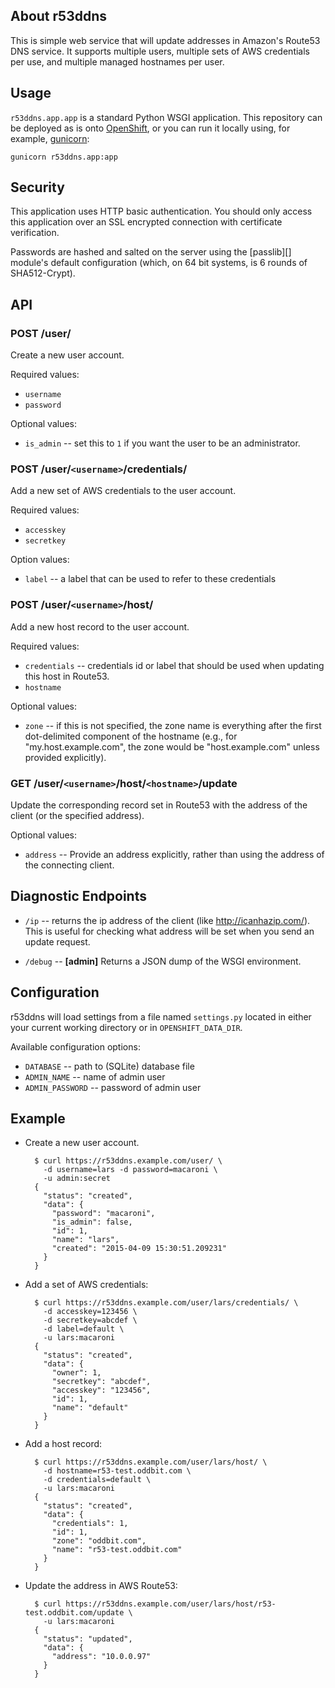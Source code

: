 ## About r53ddns

This is simple web service that will update addresses in Amazon's
Route53 DNS service.  It supports multiple users, multiple sets of AWS
credentials per use, and multiple managed hostnames per user.

## Usage

`r53ddns.app.app` is a standard Python WSGI application.  This
repository can be deployed as is onto [OpenShift][], or you can run it
locally using, for example, [gunicorn][]:

    gunicorn r53ddns.app:app

[openshift]: https://www.openshift.com/
[gunicorn]: http://gunicorn.org/

## Security

This application uses HTTP basic authentication.  You should only
access this application over an SSL encrypted connection with
certificate verification.

Passwords are hashed and salted on the server using the [passlib][]
module's default configuration (which, on 64 bit systems, is 6 rounds
of SHA512-Crypt).

## API

### POST /user/

Create a new user account.

Required values:

- `username`
- `password`

Optional values:

- `is_admin` -- set this to `1` if you want the user to be an
  administrator.

### POST /user/`<username>`/credentials/

Add a new set of AWS credentials to the user account.

Required values:

- `accesskey`
- `secretkey`

Option values:

- `label` -- a label that can be used to refer to these credentials

### POST /user/`<username>`/host/

Add a new host record to the user account.

Required values:

- `credentials` -- credentials id or label that should be used when
  updating this host in Route53.
- `hostname`

Optional values:

- `zone` -- if this is not specified, the zone name is everything
  after the first dot-delimited component of the hostname (e.g., for
  "my.host.example.com", the zone would be "host.example.com" unless
  provided explicitly).

### GET /user/`<username>`/host/`<hostname>`/update

Update the corresponding record set in Route53 with the address of the
client (or the specified address).

Optional values:

- `address` -- Provide an address explicitly, rather than using the
  address of the connecting client.

## Diagnostic Endpoints

- `/ip` -- returns the ip address of the client (like
  <http://icanhazip.com/>).  This is useful for checking what address
  will be set when you send an update request.

- `/debug` -- **[admin]** Returns a JSON dump of the WSGI environment.

## Configuration

r53ddns will load settings from a file named `settings.py` located in
either your current working directory or in `OPENSHIFT_DATA_DIR`.

Available configuration options:

- `DATABASE` -- path to (SQLite) database file
- `ADMIN_NAME` -- name of admin user
- `ADMIN_PASSWORD` -- password of admin user

## Example

- Create a new user account.

        $ curl https://r53ddns.example.com/user/ \
          -d username=lars -d password=macaroni \
          -u admin:secret
        {
          "status": "created", 
          "data": {
            "password": "macaroni", 
            "is_admin": false, 
            "id": 1, 
            "name": "lars", 
            "created": "2015-04-09 15:30:51.209231"
          }
        }

- Add a set of AWS credentials:

        $ curl https://r53ddns.example.com/user/lars/credentials/ \
          -d accesskey=123456 \
          -d secretkey=abcdef \
          -d label=default \
          -u lars:macaroni
        {
          "status": "created", 
          "data": {
            "owner": 1, 
            "secretkey": "abcdef", 
            "accesskey": "123456", 
            "id": 1, 
            "name": "default"
          }
        }

- Add a host record:

        $ curl https://r53ddns.example.com/user/lars/host/ \
          -d hostname=r53-test.oddbit.com \
          -d credentials=default \
          -u lars:macaroni
        {
          "status": "created", 
          "data": {
            "credentials": 1, 
            "id": 1, 
            "zone": "oddbit.com", 
            "name": "r53-test.oddbit.com"
          }
        }

- Update the address in AWS Route53:

        $ curl https://r53ddns.example.com/user/lars/host/r53-test.oddbit.com/update \
          -u lars:macaroni
        {
          "status": "updated", 
          "data": {
            "address": "10.0.0.97"
          }
        }

